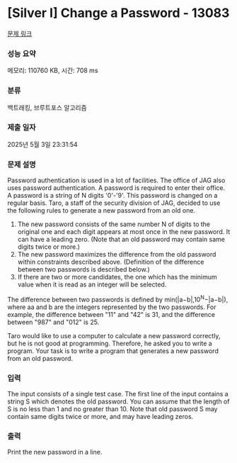 # [Silver I] Change a Password - 13083 

[문제 링크](https://www.acmicpc.net/problem/13083) 

### 성능 요약

메모리: 110760 KB, 시간: 708 ms

### 분류

백트래킹, 브루트포스 알고리즘

### 제출 일자

2025년 5월 3일 23:31:54

### 문제 설명

<p>Password authentication is used in a lot of facilities. The office of JAG also uses password authentication. A password is required to enter their office. A password is a string of N digits '0'-'9'. This password is changed on a regular basis. Taro, a staff of the security division of JAG, decided to use the following rules to generate a new password from an old one.</p>

<ol>
	<li>The new password consists of the same number N of digits to the original one and each digit appears at most once in the new password. It can have a leading zero. (Note that an old password may contain same digits twice or more.)</li>
	<li>The new password maximizes the difference from the old password within constraints described above. (Definition of the difference between two passwords is described below.)</li>
	<li>If there are two or more candidates, the one which has the minimum value when it is read as an integer will be selected.</li>
</ol>

<p>The difference between two passwords is defined by min(|a−b|,10<sup>N</sup>−|a−b|), where aa and b are the integers represented by the two passwords. For example, the difference between "11" and "42" is 31, and the difference between "987" and "012" is 25.</p>

<p>Taro would like to use a computer to calculate a new password correctly, but he is not good at programming. Therefore, he asked you to write a program. Your task is to write a program that generates a new password from an old password.</p>

### 입력 

 <p>The input consists of a single test case. The first line of the input contains a string S which denotes the old password. You can assume that the length of S is no less than 1 and no greater than 10. Note that old password S may contain same digits twice or more, and may have leading zeros.</p>

### 출력 

 <p>Print the new password in a line.</p>

<p> </p>

